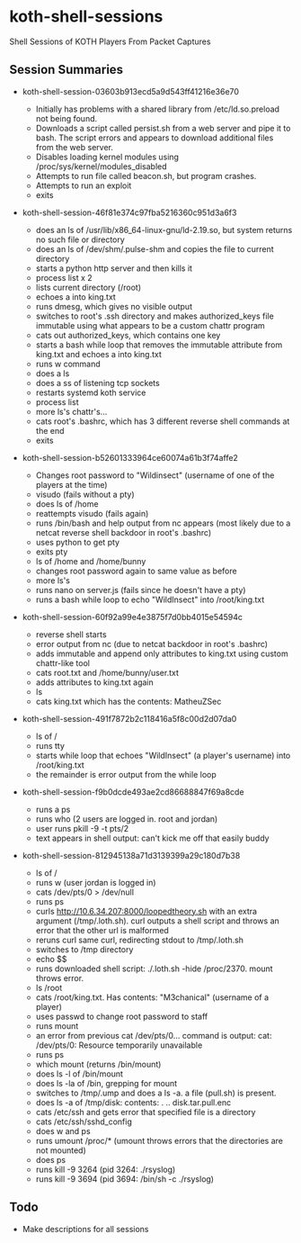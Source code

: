 # koth-shell-sessions
Shell Sessions of KOTH Players From Packet Captures

## Session Summaries
* koth-shell-session-03603b913ecd5a9d543ff41216e36e70
  - Initially has problems with a shared library from /etc/ld.so.preload not being found.
  - Downloads a script called persist.sh from a web server and pipe it to bash. The script errors and appears to download additional files from the web server.
  - Disables loading kernel modules using /proc/sys/kernel/modules_disabled
  - Attempts to run file called beacon.sh, but program crashes.
  - Attempts to run an exploit
  - exits

 * koth-shell-session-46f81e374c97fba5216360c951d3a6f3
   - does an ls of /usr/lib/x86_64-linux-gnu/ld-2.19.so, but system returns no such file or directory
   - does an ls of /dev/shm/.pulse-shm and copies the file to current directory
   - starts a python http server and then kills it
   - process list x 2
   - lists current directory (/root)
   - echoes a into king.txt
   - runs dmesg, which gives no visible output
   - switches to root's .ssh directory and makes authorized_keys file immutable using what appears to be a custom chattr program
   - cats out authorized_keys, which contains one key
   - starts a bash while loop that removes the immutable attribute from king.txt and echoes a into king.txt
   - runs w command
   - does a ls
   - does a ss of listening tcp sockets
   - restarts systemd koth service
   - process list
   - more ls's chattr's...
   - cats root's .bashrc, which has 3 different reverse shell commands at the end
   - exits
    
* koth-shell-session-b52601333964ce60074a61b3f74affe2
  - Changes root password to "Wildinsect" (username of one of the players at the time)
  - visudo (fails without a pty)
  - does ls of /home
  - reattempts visudo (fails again)
  - runs /bin/bash and help output from nc appears (most likely due to a netcat reverse shell backdoor in root's .bashrc)
  - uses python to get pty
  - exits pty
  - ls of /home and /home/bunny
  - changes root password again to same value as before
  - more ls's
  - runs nano on server.js (fails since he doesn't have a pty)
  - runs a bash while loop to echo "WildInsect" into /root/king.txt

* koth-shell-session-60f92a99e4e3875f7d0bb4015e54594c
  - reverse shell starts
  - error output from nc (due to netcat backdoor in root's .bashrc)
  - adds immutable and append only attributes to king.txt using custom chattr-like tool
  - cats root.txt and /home/bunny/user.txt
  - adds attributes to king.txt again
  - ls
  - cats king.txt which has the contents: MatheuZSec

* koth-shell-session-491f7872b2c118416a5f8c00d2d07da0
  - ls of /
  - runs tty
  - starts while loop that echoes "WildInsect" (a player's username) into /root/king.txt
  - the remainder is error output from the while loop

* koth-shell-session-f9b0dcde493ae2cd86688847f69a8cde
  - runs a ps
  - runs who (2 users are logged in. root and jordan)
  - user runs pkill -9 -t pts/2
  - text appears in shell output: can't kick me off that easily buddy

* koth-shell-session-812945138a71d3139399a29c180d7b38
  - ls of /
  - runs w (user jordan is logged in)
  - cats /dev/pts/0 > /dev/null
  - runs ps
  - curls http://10.6.34.207:8000/loopedtheory.sh with an extra argument (/tmp/.loth.sh). curl outputs a shell script and throws an error that the other url is malformed
  - reruns curl same curl, redirecting stdout to /tmp/.loth.sh
  - switches to /tmp directory
  - echo $$
  - runs downloaded shell script: ./.loth.sh -hide /proc/2370. mount throws error.
  - ls /root
  - cats /root/king.txt. Has contents: "M3chanical" (username of a player)
  - uses passwd to change root password to staff
  - runs mount
  - an error from previous cat /dev/pts/0... command is output: cat: /dev/pts/0: Resource temporarily unavailable
  - runs ps
  - which mount (returns /bin/mount)
  - does ls -l of /bin/mount
  - does ls -la of /bin, grepping for mount
  - switches to /tmp/.ump and does a ls -a. a file (pull.sh) is present.
  - does ls -a of /tmp/disk: contents: . .. disk.tar.pull.enc
  - cats /etc/ssh and gets error that specified file is a directory
  - cats /etc/ssh/sshd_config
  - does w and ps
  - runs umount /proc/* (umount throws errors that the directories are not mounted)
  - does ps
  - runs kill -9 3264 (pid 3264: ./rsyslog)
  - runs kill -9 3694 (pid 3694: /bin/sh -c ./rsyslog)
    
## Todo
- Make descriptions for all sessions

